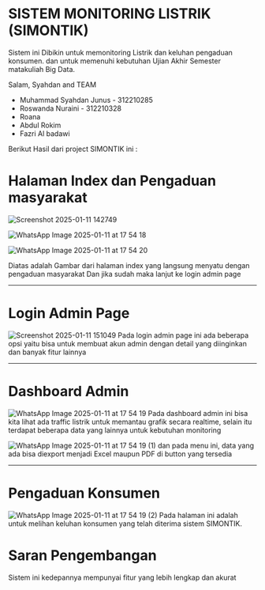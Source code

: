 # SISTEM MONITORING LISTRIK (SIMONTIK)

Sistem ini Dibikin untuk memonitoring Listrik dan keluhan pengaduan konsumen.
dan untuk memenuhi kebutuhan Ujian Akhir Semester matakuliah Big Data.

Salam, Syahdan and TEAM 
- Muhammad Syahdan Junus  - 312210285 
- Roswanda Nuraini - 312210328 
- Roana
- Abdul Rokim
- Fazri Al badawi

Berikut Hasil dari project SIMONTIK ini :

# Halaman Index dan Pengaduan masyarakat
![Screenshot 2025-01-11 142749](https://github.com/user-attachments/assets/079ddf6d-4c75-46f6-8784-2d2e0fa78b32)

![WhatsApp Image 2025-01-11 at 17 54 18](https://github.com/user-attachments/assets/a3fbf5cc-e4e3-415d-9f8c-fc9c8b16b9a3)

![WhatsApp Image 2025-01-11 at 17 54 20](https://github.com/user-attachments/assets/fddb3514-4732-4114-a778-e35be0c3330e)

Diatas adalah Gambar dari halaman index yang langsung menyatu dengan pengaduan masyarakat
Dan jika sudah maka lanjut ke login admin page
- - - - - - - - - - - - - - - -- - - - - - - - - - - - - - - - - -- - - - - - - - - - - - - -
# Login Admin Page

![Screenshot 2025-01-11 151049](https://github.com/user-attachments/assets/7743c6fc-2719-4618-9c0c-77fd5b0b276f)
Pada login admin page ini ada beberapa opsi yaitu bisa untuk membuat akun admin dengan detail yang diinginkan
dan banyak fitur lainnya
- - - - - - - - - - - - - - - -- - - - - - - - - - - - - - - - - -- - - - - - - - - - - - - -
# Dashboard Admin 
![WhatsApp Image 2025-01-11 at 17 54 19](https://github.com/user-attachments/assets/1f5ac06f-b4bb-465c-b612-fe27db3b167e)
Pada dashboard admin ini bisa kita lihat ada traffic listrik untuk memantau grafik secara realtime,
selain itu terdapat beberapa data yang lainnya untuk kebutuhan monitoring

![WhatsApp Image 2025-01-11 at 17 54 19 (1)](https://github.com/user-attachments/assets/15bf0b84-d52b-4793-a4f1-2484150335bc)
dan pada menu ini, data yang ada bisa diexport menjadi Excel maupun PDF di button yang tersedia

- - - - - - - - - - - - - - - -- - - - - - - - - - - - - - - - - -- - - - - - - - - - - - - -

# Pengaduan Konsumen 

![WhatsApp Image 2025-01-11 at 17 54 19 (2)](https://github.com/user-attachments/assets/67892206-6beb-4a3e-8c14-53431cea9711)
Pada halaman ini adalah untuk melihan keluhan konsumen yang telah diterima sistem SIMONTIK. 


# Saran Pengembangan
Sistem ini kedepannya mempunyai fitur yang lebih lengkap dan akurat
